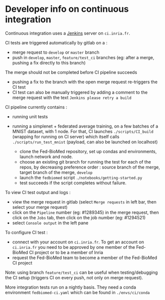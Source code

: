 # Developer info on continuous integration

Continuous integration uses a [Jenkins](https://www.jenkins.io/) server on `ci.inria.fr`. 

CI tests are triggered automatically by gitlab on a :

* merge request to `develop` or `master` branch
* push in `develop`, `master`, `feature/test_ci` branches (eg: after a merge, pushing a fix directly to this branch)

The merge should not be completed before CI pipeline succeeds

* pushing a fix to the branch with the open merge request re-triggers the CI test
* CI test can also be manually triggered by adding a comment to the merge request with the text `Jenkins please retry a build`

CI pipeline currently contains :

* running unit tests
* running a simplenet + federated average training, on a few batches of a MNIST dataset, with 1 node. For that, CI launches `./scripts/CI_build` (wrapping for running on CI server) which itself calls `./scripts/run_test_mnist` (payload, can also be launched on localhost)

  - clone the Fed-BioMed repository, set up condas and environments, launch network and node. 
  - choose an existing git branch for running the test for each of the repos, by decreasing preference order : source branch of the merge, target branch of the merge, `develop`
  - launch the `fedbiomed` script `./notebooks/getting-started.py`
  - test succeeds if the script completes without failure.


To view CI test output and logs :

* view the merge request in gitlab (select `Merge requests` in left bar, then select your merge request)
* click on the `Pipeline` number (eg: #1289345) in the merge request, then click on the `Jobs` tab, then click on the job number (eg: #1294521)
* select `Console output` in the left pane

To configure CI test :

* connect with your account on `ci.inria.fr`. To get an account on `ci.inria.fr` you need to be approved by one member of the Fed-BioMed CI project or to be a member of Inria
* request the Fed-BioMed team to become a member of the Fed-BioMed CI project

Note: using branch `feature/test_ci` can be useful when testing/debugging the CI setup (triggers CI on every push, not only on merge request).

More integration tests run on a nightly basis. They need a conda environment `fedbiomed-ci.yaml` which can be found in `./envs/ci/conda`
